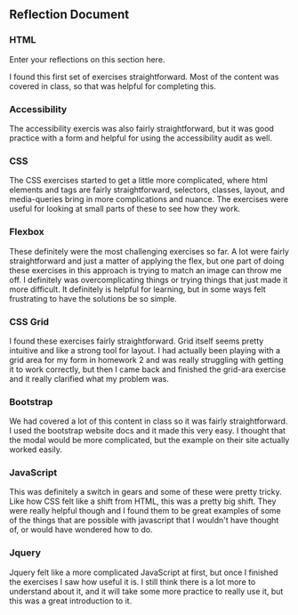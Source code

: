 ## Reflection Document

### HTML

Enter your reflections on this section here.

I found this first set of exercises straightforward.
Most of the content was covered in class, so that was helpful for completing this.

### Accessibility

The accessibility exercis was also fairly straightforward, but it was good practice with a form and helpful for using the accessibility audit as well.

### CSS

The CSS exercises started to get a little more complicated, where html elements and tags are fairly straightforward, selectors, classes, layout, and media-queries bring in more complications and nuance.
The exercises were useful for looking at small parts of these to see how they work.

### Flexbox

These definitely were the most challenging exercises so far.
A lot were fairly straightforward and just a matter of applying the flex, but one part of doing these exercises in this approach is trying to match an image can throw me off. I definitely was overcomplicating things or trying things that just made it more difficult. It definitely is helpful for learning, but in some ways felt frustrating to have the solutions be so simple.

### CSS Grid

I found these exercises fairly straightforward. Grid itself seems pretty intuitive and like a strong tool for layout.
I had actually been playing with a grid area for my form in homework 2 and was really struggling with getting it to work correctly, but then I came back and finished the grid-ara exercise and it really clarified what my problem was.

### Bootstrap

We had covered a lot of this content in class so it was fairly straightforward. I used the bootstrap website docs and it made this very easy. I thought that the modal would be more complicated, but the example on their site actually worked easily.

### JavaScript

This was definitely a switch in gears and some of these were pretty tricky.
Like how CSS felt like a shift from HTML, this was a pretty big shift.
They were really helpful though and I found them to be great examples of some of the things that are possible with javascript that I wouldn't have thought of, or would have wondered how to do.

### Jquery

Jquery felt like a more complicated JavaScript at first, but once I finished the exercises I saw how useful it is.
I still think there is a lot more to understand about it, and it will take some more practice to really use it, but this was a great introduction to it.
